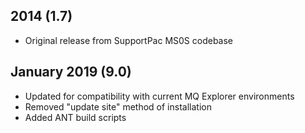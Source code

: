 ## 2014 (1.7)
* Original release from SupportPac MS0S codebase

## January 2019 (9.0)
* Updated for compatibility with current MQ Explorer environments
* Removed "update site" method of installation
* Added ANT build scripts
